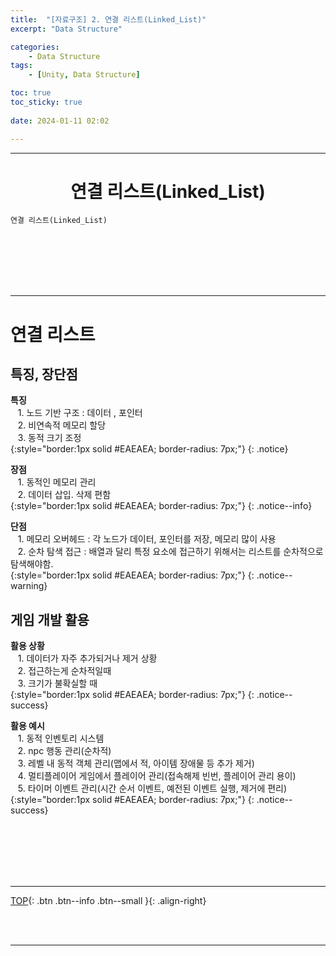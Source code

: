 ```yaml
---
title:  "[자료구조] 2. 연결 리스트(Linked_List)"
excerpt: "Data Structure"

categories:
    - Data Structure
tags:
    - [Unity, Data Structure]

toc: true
toc_sticky: true
 
date: 2024-01-11 02:02

---
```

- - -


<center><H1>  연결 리스트(Linked_List)  </H1></center>

`연결 리스트(Linked_List)`


<br><br><br><br><br>
- - - 

# 연결 리스트

## 특징, 장단점
**특징**  
&nbsp;&nbsp; 1. 노드 기반 구조 : 데이터 , 포인터  
&nbsp;&nbsp; 2. 비연속적 메모리 할당  
&nbsp;&nbsp; 3. 동적 크기 조정  
{:style="border:1px solid #EAEAEA; border-radius: 7px;"}
{: .notice}  

**장점**  
&nbsp;&nbsp; 1. 동적인 메모리 관리  
&nbsp;&nbsp; 2. 데이터 삽입. 삭제 편함   
{:style="border:1px solid #EAEAEA; border-radius: 7px;"}
{: .notice--info}  

**단점**  
&nbsp;&nbsp; 1. 메모리 오버헤드 : 각 노드가 데이터, 포인터를 저장, 메모리 많이 사용  
&nbsp;&nbsp; 2. 순차 탐색 접근 : 배열과 달리 특정 요소에 접근하기 위해서는 리스트를 순차적으로 탐색해야함.  
{:style="border:1px solid #EAEAEA; border-radius: 7px;"}
{: .notice--warning}  

## 게임 개발 활용

**활용 상황**  
&nbsp;&nbsp; 1. 데이터가 자주 추가되거나 제거 상황   
&nbsp;&nbsp; 2. 접근하는게 순차적일때    
&nbsp;&nbsp; 3. 크기가 불확실할 때     
{:style="border:1px solid #EAEAEA; border-radius: 7px;"}
{: .notice--success} 

**활용 예시**  
&nbsp;&nbsp; 1. 동적 인벤토리 시스템  
&nbsp;&nbsp; 2. npc 행동 관리(순차적)  
&nbsp;&nbsp; 3. 레벨 내 동적 객체 관리(맵에서 적, 아이템 장애물 등 추가 제거)  
&nbsp;&nbsp; 4. 멀티플레이어 게임에서 플레이어 관리(접속해제 빈번, 플레이어 관리 용이)  
&nbsp;&nbsp; 5. 타이머 이벤트 관리(시간 순서 이벤트, 예전된 이벤트 실행, 제거에 편리)  
{:style="border:1px solid #EAEAEA; border-radius: 7px;"}
{: .notice--success} 

<br><br><br><br><br>
- - - 


[TOP](#){: .btn .btn--info .btn--small }{: .align-right}


<br><br>
- - -
